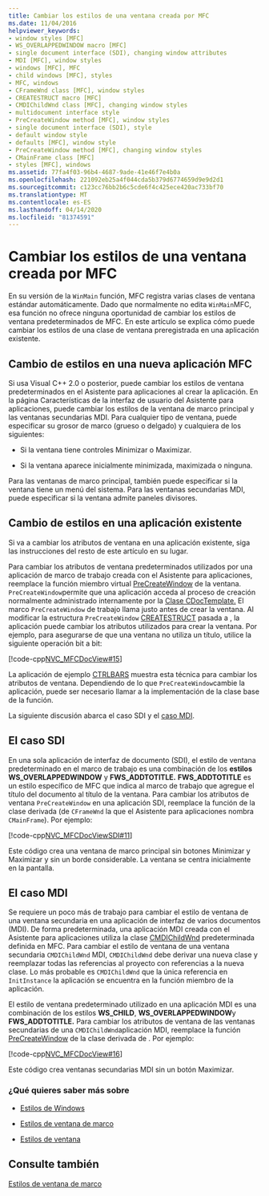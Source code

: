 ```yaml
---
title: Cambiar los estilos de una ventana creada por MFC
ms.date: 11/04/2016
helpviewer_keywords:
- window styles [MFC]
- WS_OVERLAPPEDWINDOW macro [MFC]
- single document interface (SDI), changing window attributes
- MDI [MFC], window styles
- windows [MFC], MFC
- child windows [MFC], styles
- MFC, windows
- CFrameWnd class [MFC], window styles
- CREATESTRUCT macro [MFC]
- CMDIChildWnd class [MFC], changing window styles
- multidocument interface style
- PreCreateWindow method [MFC], window styles
- single document interface (SDI), style
- default window style
- defaults [MFC], window style
- PreCreateWindow method [MFC], changing window styles
- CMainFrame class [MFC]
- styles [MFC], windows
ms.assetid: 77fa4f03-96b4-4687-9ade-41e46f7e4b0a
ms.openlocfilehash: 221092eb25a4f044cda5b379d6774659d9e9d2d1
ms.sourcegitcommit: c123cc76bb2b6c5cde6f4c425ece420ac733bf70
ms.translationtype: MT
ms.contentlocale: es-ES
ms.lasthandoff: 04/14/2020
ms.locfileid: "81374591"
---
```

# <a name="changing-the-styles-of-a-window-created-by-mfc"></a>Cambiar los estilos de una ventana creada por MFC

En su versión de la `WinMain` función, MFC registra varias clases de ventana estándar automáticamente. Dado que normalmente no edita `WinMain`MFC, esa función no ofrece ninguna oportunidad de cambiar los estilos de ventana predeterminados de MFC. En este artículo se explica cómo puede cambiar los estilos de una clase de ventana preregistrada en una aplicación existente.

## <a name="changing-styles-in-a-new-mfc-application"></a><a name="_core_changing_styles_in_a_new_mfc_application"></a>Cambio de estilos en una nueva aplicación MFC

Si usa Visual C++ 2.0 o posterior, puede cambiar los estilos de ventana predeterminados en el Asistente para aplicaciones al crear la aplicación. En la página Características de la interfaz de usuario del Asistente para aplicaciones, puede cambiar los estilos de la ventana de marco principal y las ventanas secundarias MDI. Para cualquier tipo de ventana, puede especificar su grosor de marco (grueso o delgado) y cualquiera de los siguientes:

- Si la ventana tiene controles Minimizar o Maximizar.

- Si la ventana aparece inicialmente minimizada, maximizada o ninguna.

Para las ventanas de marco principal, también puede especificar si la ventana tiene un menú del sistema. Para las ventanas secundarias MDI, puede especificar si la ventana admite paneles divisores.

## <a name="changing-styles-in-an-existing-application"></a><a name="_core_changing_styles_in_an_existing_application"></a>Cambio de estilos en una aplicación existente

Si va a cambiar los atributos de ventana en una aplicación existente, siga las instrucciones del resto de este artículo en su lugar.

Para cambiar los atributos de ventana predeterminados utilizados por una aplicación de marco de trabajo creada con el Asistente para aplicaciones, reemplace la función miembro virtual [PreCreateWindow](../mfc/reference/cwnd-class.md#precreatewindow) de la ventana. `PreCreateWindow`permite que una aplicación acceda al proceso de creación normalmente administrado internamente por la [Clase CDocTemplate.](../mfc/reference/cdoctemplate-class.md) El marco `PreCreateWindow` de trabajo llama justo antes de crear la ventana. Al modificar la estructura `PreCreateWindow` [CREATESTRUCT](/windows/win32/api/winuser/ns-winuser-createstructw) pasada a , la aplicación puede cambiar los atributos utilizados para crear la ventana. Por ejemplo, para asegurarse de que una ventana no utiliza un título, utilice la siguiente operación bit a bit:

[!code-cpp[NVC_MFCDocView#15](../mfc/codesnippet/cpp/changing-the-styles-of-a-window-created-by-mfc_1.cpp)]

La aplicación de ejemplo [CTRLBARS](../overview/visual-cpp-samples.md) muestra esta técnica para cambiar los atributos de ventana. Dependiendo de lo que `PreCreateWindow`cambie la aplicación, puede ser necesario llamar a la implementación de la clase base de la función.

La siguiente discusión abarca el caso SDI y el [caso MDI](#_core_the_mdi_case).

## <a name="the-sdi-case"></a><a name="_core_the_sdi_case"></a>El caso SDI

En una sola aplicación de interfaz de documento (SDI), el estilo de ventana predeterminado en el marco de trabajo es una combinación de los **estilos WS_OVERLAPPEDWINDOW** y **FWS_ADDTOTITLE.** **FWS_ADDTOTITLE** es un estilo específico de MFC que indica al marco de trabajo que agregue el título del documento al título de la ventana. Para cambiar los atributos de ventana `PreCreateWindow` en una aplicación SDI, reemplace la función de la clase derivada (de `CFrameWnd` la que el Asistente para aplicaciones nombra `CMainFrame`). Por ejemplo:

[!code-cpp[NVC_MFCDocViewSDI#11](../mfc/codesnippet/cpp/changing-the-styles-of-a-window-created-by-mfc_2.cpp)]

Este código crea una ventana de marco principal sin botones Minimizar y Maximizar y sin un borde considerable. La ventana se centra inicialmente en la pantalla.

## <a name="the-mdi-case"></a><a name="_core_the_mdi_case"></a>El caso MDI

Se requiere un poco más de trabajo para cambiar el estilo de ventana de una ventana secundaria en una aplicación de interfaz de varios documentos (MDI). De forma predeterminada, una aplicación MDI creada con el Asistente para aplicaciones utiliza la clase [CMDIChildWnd](../mfc/reference/cmdichildwnd-class.md) predeterminada definida en MFC. Para cambiar el estilo de ventana de una ventana secundaria `CMDIChildWnd` MDI, `CMDIChildWnd` debe derivar una nueva clase y reemplazar todas las referencias al proyecto con referencias a la nueva clase. Lo más probable es `CMDIChildWnd` que la única referencia en `InitInstance` la aplicación se encuentra en la función miembro de la aplicación.

El estilo de ventana predeterminado utilizado en una aplicación MDI es una combinación de los estilos **WS_CHILD**, **WS_OVERLAPPEDWINDOW**y **FWS_ADDTOTITLE.** Para cambiar los atributos de ventana de las ventanas secundarias de una `CMDIChildWnd`aplicación MDI, reemplace la función [PreCreateWindow](../mfc/reference/cwnd-class.md#precreatewindow) de la clase derivada de . Por ejemplo:

[!code-cpp[NVC_MFCDocView#16](../mfc/codesnippet/cpp/changing-the-styles-of-a-window-created-by-mfc_3.cpp)]

Este código crea ventanas secundarias MDI sin un botón Maximizar.

### <a name="what-do-you-want-to-know-more-about"></a>¿Qué quieres saber más sobre

- [Estilos de Windows](../mfc/reference/styles-used-by-mfc.md#window-styles)

- [Estilos de ventana de marco](../mfc/frame-window-styles-cpp.md)

- [Estilos de ventana](/windows/win32/winmsg/window-styles)

## <a name="see-also"></a>Consulte también

[Estilos de ventana de marco](../mfc/frame-window-styles-cpp.md)
